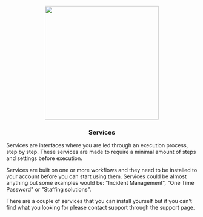 <p align='center' style='text-align:center; width:100%;' width='100%'>
  <img src="http://bosbec.io/res/bosbec_navbar_logo_svg.svg" style='width:300px;' width='300px'/>
</p>


### <center>Services</center>

Services are interfaces where you are led through an execution process, step by step. These services are made to require a minimal amount of steps and settings before execution. 

Services are built on one or more workflows and they need to be installed to your account before you can start using them. Services could be almost anything but some examples would be: "Incident Management", "One Time Password" or "Staffing solutions".

There are a couple of services that you can install yourself but if you can't find what you looking for please contact support through the support page.



